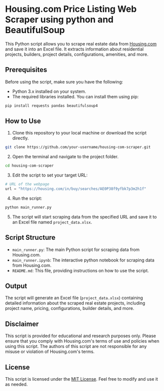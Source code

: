 # Housing.com Price Listing Web Scraper using python and BeautifulSoup

This Python script allows you to scrape real estate data from [Housing.com](https://housing.com) and save it into an Excel file. It extracts information about residential projects, builders, project details, configurations, amenities, and more.

## Prerequisites

Before using the script, make sure you have the following:

- Python 3.x installed on your system.
- The required libraries installed. You can install them using pip:

```bash
pip install requests pandas beautifulsoup4
```

## How to Use

1. Clone this repository to your local machine or download the script directly.

```bash
git clone https://github.com/your-username/housing-com-scraper.git
```

2. Open the terminal and navigate to the project folder.

```bash
cd housing-com-scraper
```

3. Edit the script to set your target URL:

```python
# URL of the webpage
url = "https://housing.com/in/buy/searches/AE0P38f9yfbk7p3m2h1f"
```

4. Run the script:

```bash
python main_runner.py
```

5. The script will start scraping data from the specified URL and save it to an Excel file named `project_data.xlsx`.

## Script Structure

- `main_runner.py`: The main Python script for scraping data from Housing.com.
- `main_runner.ipynb`: The interactive python notebook for scraping data from Housing.com.
- `README.md`: This file, providing instructions on how to use the script.

## Output

The script will generate an Excel file (`project_data.xlsx`) containing detailed information about the scraped real estate projects, including project name, pricing, configurations, builder details, and more.

## Disclaimer

This script is provided for educational and research purposes only. Please ensure that you comply with Housing.com's terms of use and policies when using this script. The authors of this script are not responsible for any misuse or violation of Housing.com's terms.

## License

This script is licensed under the [MIT License](LICENSE). Feel free to modify and use it as needed.
